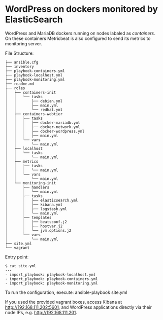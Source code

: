 # WordPress on dockers monitored by ElasticSearch

WordPress and MariaDB dockers running on nodes labaled as *containers.* On these containers Metricbeat is also configured to send its metrics to monitoring server.

File Structure:  

    ├── ansible.cfg
    ├── inventory
    ├── playbook-containers.yml
    ├── playbook-localhost.yml
    ├── playbook-monitoring.yml
    ├── readme.md
    ├── roles
    │   ├── containers-init
    │   │   └── tasks
    │   │       ├── debian.yml
    │   │       ├── main.yml
    │   │       └── redhat.yml
    │   ├── containers-webtier
    │   │   ├── tasks
    │   │   │   ├── docker-mariadb.yml
    │   │   │   ├── docker-network.yml
    │   │   │   ├── docker-wordpress.yml
    │   │   │   ├── main.yml
    │   │   └── vars
    │   │       └── main.yml
    │   ├── localhost
    │   │   └── tasks
    │   │       └── main.yml
    │   ├── metrics
    │   │   ├── tasks
    │   │   │   └── main.yml
    │   │   └── vars
    │   │       └── main.yml
    │   └── monitoring-init
    │       ├── handlers
    │       │   └── main.yml
    │       ├── tasks
    │       │   ├── elasticsearch.yml
    │       │   ├── kibana.yml
    │       │   ├── logstash.yml
    │       │   └── main.yml
    │       ├── templates
    │       │   ├── beatsconf.j2
    │       │   ├── hostvar.j2
    │       │   └── jvm.options.j2
    │       └── vars
    │           └── main.yml
    ├── site.yml
    └── vagrant

Entry point:

    $ cat site.yml
    ---
    - import_playbook: playbook-localhost.yml
    - import_playbook: playbook-containers.yml
    - import_playbook: playbook-monitoring.yml

To run the configuration, execute:
    ansible-playbook site.yml

If you used the provided vagrant boxes, access Kibana at http://192.168.111.202:5601, and WordPress applications directly via their node IPs, e.g.  http://192.168.111.201.